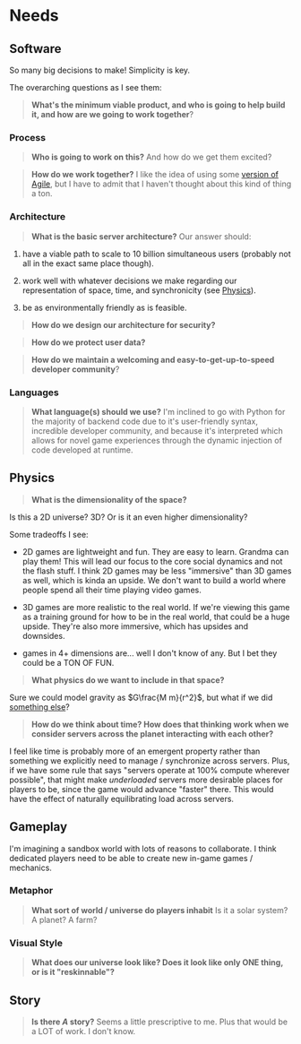 # Needs
## Software
So many big decisions to make! Simplicity is key.

The overarching questions as I see them:

> **What's the minimum viable product, and who is going to help build it, and how are we going to work together**?

### Process

> **Who is going to work on this?** And how do we get them excited?

> **How do we work together?** I like the idea of using some [version of Agile](https://en.wikipedia.org/wiki/Agile_software_development), but I have to admit that I haven't thought about this kind of thing a ton.

### Architecture

> **What is the basic server architecture?** Our answer should:

1. have a viable path to scale to 10 billion simultaneous users (probably not all in the exact same place though).

2. work well with whatever decisions we make regarding our representation of space, time, and synchronicity (see [Physics](#physics)).

3. be as environmentally friendly as is feasible.

> **How do we design our architecture for security?**

> **How do we protect user data?**

> **How do we maintain a welcoming and easy-to-get-up-to-speed developer community**?

### Languages

> **What language(s) should we use?** I'm inclined to go with Python for the majority of backend code due to it's user-friendly syntax, incredible developer community, and because it's interpreted which allows for novel game experiences through the dynamic injection of code developed at runtime.

## Physics

> **What is the dimensionality of the space?** 

Is this a 2D universe? 3D? Or is it an even higher dimensionality?

Some tradeoffs I see:

* 2D games are lightweight and fun. They are easy to learn. Grandma can play them! This will lead our focus to the core social dynamics and not the flash stuff. I think 2D games may be less "immersive" than 3D games as well, which is kinda an upside. We don't want to build a world where people spend all their time playing video games. 

* 3D games are more realistic to the real world. If we're viewing this game as a training ground for how to be in the real world, that could be a huge upside. They're also more immersive, which has upsides and downsides.

* games in 4+ dimensions are... well I don't know of any. But I bet they could be a TON OF FUN. 

> **What physics do we want to include in that space?** 

Sure we could model gravity as $G\frac{M m}{r^2}$, but what if we did [something else](https://en.wikipedia.org/wiki/Introduction_to_general_relativity)?

> **How do we think about time? How does that thinking work when we consider servers across the planet interacting with each other?** 

I feel like time is probably more of an emergent property rather than something we explicitly need to manage / synchronize across servers. Plus, if we have some rule that says "servers operate at 100% compute wherever possible", that might make *underloaded* servers more desirable places for players to be, since the game would advance "faster" there. This would have the effect of naturally equilibrating load across servers.

## Gameplay
I'm imagining a sandbox world with lots of reasons to collaborate. I think dedicated players need to be able to create new in-game games / mechanics. 

### Metaphor
> **What sort of world / universe do players inhabit** Is it a solar system? A planet? A farm?

### Visual Style
> **What does our universe look like? Does it look like only ONE thing, or is it "reskinnable"?**

## Story

> **Is there *A* story?** Seems a little prescriptive to me. Plus that would be a LOT of work. I don't know.